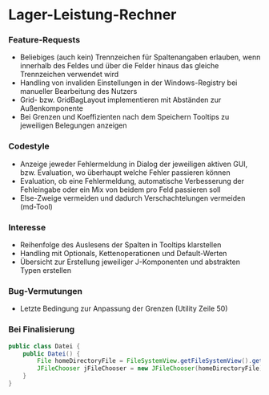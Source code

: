 # Lager-Leistung-Rechner
### Feature-Requests
- Beliebiges (auch kein) Trennzeichen für Spaltenangaben erlauben,
wenn innerhalb des Feldes und über die Felder hinaus das gleiche Trennzeichen verwendet wird
- Handling von invaliden Einstellungen in der Windows-Registry bei manueller Bearbeitung des Nutzers
- Grid- bzw. GridBagLayout implementieren mit Abständen zur Außenkomponente
- Bei Grenzen und Koeffizienten nach dem Speichern Tooltips zu jeweiligen Belegungen anzeigen
### Codestyle
- Anzeige jeweder Fehlermeldung in Dialog der jeweiligen aktiven GUI,
bzw. Evaluation, wo überhaupt welche Fehler passieren können
- Evaluation, ob eine Fehlermeldung, automatische Verbesserung der Fehleingabe
oder ein Mix von beidem pro Feld passieren soll
- Else-Zweige vermeiden und dadurch Verschachtelungen vermeiden (md-Tool)
### Interesse
- Reihenfolge des Auslesens der Spalten in Tooltips klarstellen
- Handling mit Optionals, Kettenoperationen und Default-Werten
- Übersicht zur Erstellung jeweiliger J-Komponenten und abstrakten Typen erstellen
### Bug-Vermutungen
- Letzte Bedingung zur Anpassung der Grenzen (Utility Zeile 50)
### Bei Finalisierung
```java
public class Datei {
    public Datei() {
        File homeDirectoryFile = FileSystemView.getFileSystemView().getHomeDirectory();
        JFileChooser jFileChooser = new JFileChooser(homeDirectoryFile);
    }
}
```